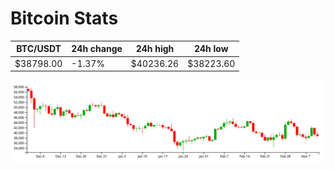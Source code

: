 # Bitcoin Stats

BTC/USDT|24h change|24h high|24h low|
|---|---|---|---|
|$38798.00|-1.37%|$40236.26|$38223.60|

<img src="./chart.svg">
